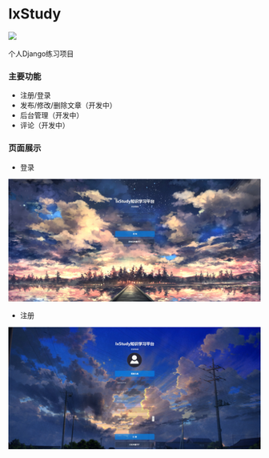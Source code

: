 # IxStudy

![](https://img.shields.io/badge/python-3.6%2B-brightgreen)

个人Django练习项目

### 主要功能

* 注册/登录
* 发布/修改/删除文章（开发中）
* 后台管理（开发中）
* 评论（开发中）

### 页面展示

* 登录

![image-20210531014929323](README.assets/image-20210531014929323.png)

* 注册

![image-20210531015021077](README.assets/image-20210531015021077.png)